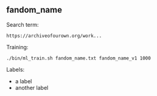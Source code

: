 ## fandom_name

Search term:

```
https://archiveofourown.org/work...
```

Training:

```shell
./bin/ml_train.sh fandom_name.txt fandom_name_v1 1000
```

Labels:
* a label
* another label
